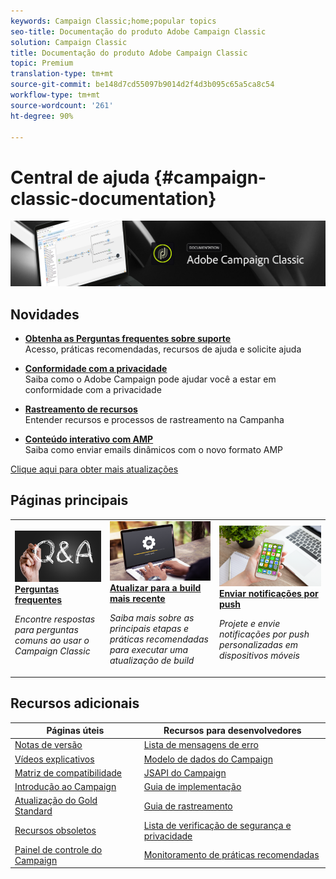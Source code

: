 ```yaml
---
keywords: Campaign Classic;home;popular topics
seo-title: Documentação do produto Adobe Campaign Classic
solution: Campaign Classic
title: Documentação do produto Adobe Campaign Classic
topic: Premium
translation-type: tm+mt
source-git-commit: be148d7cd55097b9014d2f4d3b095c65a5ca8c54
workflow-type: tm+mt
source-wordcount: '261'
ht-degree: 90%

---
```



# Central de ajuda {#campaign-classic-documentation}

![](platform/using/assets/do-not-localize/banner_acc_doc.jpg)

## Novidades

* **[Obtenha as Perguntas frequentes sobre suporte](https://helpx.adobe.com/brcampaign/kb/ac-support.html)**<br/> Acesso, práticas recomendadas, recursos de ajuda e solicite ajuda

* **[Conformidade com a privacidade](https://helpx.adobe.com/br/campaign/kb/campaign-privacy.html)**<br/>
Saiba como o Adobe Campaign pode ajudar você a estar em conformidade com a privacidade

* **[Rastreamento de recursos](https://helpx.adobe.com/br/campaign/kb/acc-tracking.html)**<br/> Entender recursos e processos de rastreamento na Campanha

* **[Conteúdo interativo com AMP](delivery/using/defining-interactive-content.md)**<br/>Saiba como enviar emails dinâmicos com o novo formato AMP

[Clique aqui para obter mais atualizações](/help/rn/using/documentation-updates.md)

## Páginas principais

<table>
<tr>
  <td>
    <a href="platform/using/common-questions.md">
      <img alt="Perguntas frequentes" src="platform/using/assets/FAQ.png"/>
    </a>
    <div>
      <a href="platform/using/common-questions.md">
    <strong>Perguntas frequentes</strong>
    </a>
    </div>
    <p>
    <em>Encontre respostas para perguntas comuns ao usar o Campaign Classic</em>
    <p>
  </td>
   <td>
    <a href="https://helpx.adobe.com/br/campaign/kb/acc-build-upgrade.html">
      <img alt="Atualização da build" src="platform/using/assets/upgrade.png" />
    </a>
    <div>
      <a href="https://helpx.adobe.com/br/campaign/kb/acc-build-upgrade.html">
    <strong>Atualizar para a build mais recente</strong>
    </a>
    </div>
    <p>
    <em>Saiba mais sobre as principais etapas e práticas recomendadas para executar uma atualização de build</em>
    <p>
  </td>
  <td>
    <a href="delivery/using/creating-notifications.md">
       <img alt="Notificações por push" src="platform/using/assets/push.png" />
    </a>
    <div>
       <a href="delivery/using/creating-notifications.md">
    <strong>Enviar notificações por push</strong>
    </a>
    </div>
    <p>
    <em>Projete e envie notificações por push personalizadas em dispositivos móveis</em>
    <p>
  </td>
</tr>
</table>

## Recursos adicionais

| Páginas úteis | Recursos para desenvolvedores |
|---|---|
| [Notas de versão](/help/rn/using/latest-release.md) | [Lista de mensagens de erro](https://docs.adobe.com/content/help/en/campaign-classic/technicalresources/error_messages/error_codes.html) |
| [Vídeos explicativos](https://docs.adobe.com/content/help/en/campaign-learn/campaign-classic-tutorials/overview.html) | [Modelo de dados do Campaign](configuration/using/about-data-model.md) |
| [Matriz de compatibilidade](https://helpx.adobe.com/br/campaign/kb/compatibility-matrix.html) | [JSAPI do Campaign](https://docs.adobe.com/content/help/en/campaign-classic/technicalresources/api/p-1.html) |
| [Introdução ao Campaign](platform/using/about-adobe-campaign-classic.md) | [Guia de implementação](https://helpx.adobe.com/br/campaign/kb/acc-implementation.html) |
| [Atualização do Gold Standard ](https://helpx.adobe.com/br/campaign/kb/gold-standard.html) | [Guia de rastreamento](https://helpx.adobe.com/br/campaign/kb/acc-tracking.html) |
| [Recursos obsoletos](https://helpx.adobe.com/br/campaign/kb/deprecated-and-removed-features.html) | [Lista de verificação de segurança e privacidade](https://helpx.adobe.com/br/campaign/kb/acc-security.html) |
| [Painel de controle do Campaign](https://docs.adobe.com/content/help/pt-BR/control-panel/using/control-panel-home.translate.html) | [Monitoramento de práticas recomendadas](https://helpx.adobe.com/br/campaign/kb/acc-maintenance.html) |
